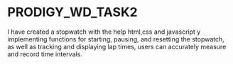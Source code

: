# PRODIGY_WD_TASK2
I have created a stopwatch with the help html,css and javascript y implementing functions for starting, pausing, and resetting the stopwatch, as well as tracking and displaying lap times, users can accurately measure and record time intervals. 


